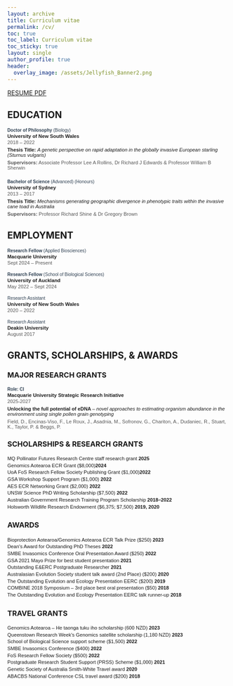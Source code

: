 ```yaml
---
layout: archive
title: Curriculum vitae
permalink: /cv/
toc: true
toc_label: Curriculum vitae
toc_sticky: true
layout: single
author_profile: true
header:
  overlay_image: /assets/Jellyfish_Banner2.png
---
```


<a href="/assets/20250811_CVKStuart.pdf" class="btn btn--info">RESUME PDF</a>




## EDUCATION

<section style="font-size: 0.8em; max-width: 800px; margin: auto; font-family: Arial, sans-serif;">
  <div style="margin-bottom: 20px;">
<p style="margin: 2px 0; color: #2c3e50; font-size: 0.9em;"><strong>Doctor of Philosophy</strong>  (Biology)</p>
      <p style="margin: 2px 0; font-weight: bold;">University of New South Wales</p>
    <p style="margin: 2px 0; color: #555;">2018 – 2022</p>
    <p style="margin: 5px 0;"><strong>Thesis Title:</strong> <em>A genetic perspective on rapid adaptation in the globally invasive European starling (<i>Sturnus vulgaris</i>)</em></p>
    <p style="margin: 2px 0; color: #555;"><strong>Supervisors:</strong> Associate Professor Lee A Rollins, Dr Richard J Edwards & Professor William B Sherwin</p>
  </div>

  <div>
    <p style="margin: 2px 0; color: #2c3e50; font-size: 0.9em;"><strong>Bachelor of Science </strong>(Advanced) (Honours)</p>
    <p style="margin: 2px 0; font-weight: bold;">University of Sydney</p>
    <p style="margin: 2px 0; color: #555;">2013 – 2017</p>
    <p style="margin: 5px 0;"><strong>Thesis Title:</strong> <em>Mechanisms generating geographic divergence in phenotypic traits within the invasive cane toad in Australia</em></p>
    <p style="margin: 2px 0; color: #555;"><strong>Supervisors:</strong> Professor Richard Shine & Dr Gregory Brown</p>
  </div>
</section>

## EMPLOYMENT

<section style="font-size: 0.8em; max-width: 800px; margin: auto; font-family: Arial, sans-serif;">

  <div style="margin-bottom: 15px;">
    <p style="margin: 2px 0; color: #2c3e50; font-size: 0.9em;"><strong>Research Fellow</strong> (Applied Biosciences)</p>
    <p style="margin: 2px 0; font-weight: bold;">Macquarie University</p>
    <p style="margin: 2px 0; color: #555;">Sept 2024 – Present</p>
  </div>

  <div style="margin-bottom: 15px;">
     <p style="margin: 2px 0; color: #2c3e50; font-size: 0.9em;"><strong>Research Fellow</strong> (School of Biological Sciences)</p>
    <h3 style="margin: 0; color: #2c3e50;"></h3>
    <p style="margin: 2px 0; font-weight: bold;">University of Auckland</p>
    <p style="margin: 2px 0; color: #555;">May 2022 – Sept 2024</p>
  </div>

  <div style="margin-bottom: 15px;">
<p style="margin: 2px 0; color: #2c3e50; font-size: 0.9em;">Research Assistant</p>
    <p style="margin: 2px 0; font-weight: bold;">University of New South Wales</p>
    <p style="margin: 2px 0; color: #555;">2020 – 2022</p>
  </div>

  <div>
<p style="margin: 2px 0; color: #2c3e50; font-size: 0.9em;">Research Assistant</p>
    <p style="margin: 2px 0; font-weight: bold;">Deakin University</p>
    <p style="margin: 2px 0; color: #555;">August 2017</p>
  </div>
</section>

## GRANTS, SCHOLARSHIPS, & AWARDS

### MAJOR RESEARCH GRANTS

<section style="font-size: 0.8em; max-width: 800px; margin: auto; font-family: Arial, sans-serif;">
  <div style="margin-bottom: 20px;">
    <p style="margin: 2px 0; color: #2c3e50; font-size: 0.9em;"><strong>Role: CI</strong></p>
    <p style="margin: 2px 0; font-weight: bold;">Macquarie University Strategic Research Initiative</p>
    <p style="margin: 2px 0; color: #555;">2025-2027</p>
    <p style="margin: 5px 0;"><strong>Unlocking the full potential of eDNA </strong> <em>– novel approaches to estimating organism abundance in the environment using single pollen grain genotyping</em></p>
    <p style="margin: 2px 0; color: #555;">Field, D., Encinas-Viso, F., Le Roux, J., Asadnia, M., Sofronov, G., Chariton, A., Dudaniec, R., Stuart, K., Taylor, P. & Beggs, P. </p>
  </div>

</section>

### SCHOLARSHIPS & RESEARCH GRANTS
<section style="font-size: 0.8em; max-width: 800px; font-family: Arial, sans-serif; line-height: 1.4;">
   <p style="margin: 0;">MQ Pollinator Futures Research Centre staff research grant <strong>2025</strong></p>
   <p style="margin: 0;">Genomics Aotearoa ECR Grant ($8,000)<strong>2024</strong></p>
  <p style="margin: 0;">UoA FoS Research Fellow Society Publishing Grant ($1,000)<strong>2022</strong></p>
  <p style="margin: 0;">GSA Workshop Support Program ($1,000) <strong>2022</strong></p>
  <p style="margin: 0;">AES ECR Networking Grant ($2,000) <strong>2022</strong></p>
  <p style="margin: 0;">UNSW Science PhD Writing Scholarship ($7,500) <strong>2022</strong></p>
  <p style="margin: 0;">Australian Government Research Training Program Scholarship <strong>2018–2022</strong></p>
  <p style="margin: 0;">Holsworth Wildlife Research Endowment ($6,375; $7,500) <strong>2019, 2020</strong></p>
</section>

### AWARDS
<section style="font-size: 0.8em; max-width: 800px; font-family: Arial, sans-serif; line-height: 1.4;">
  <p style="margin: 0;">Bioprotection Aotearoa/Genomics Aotearoa ECR Talk Prize ($250) <strong>2023</strong></p>
  <p style="margin: 0;">Dean's Award for Outstanding PhD Theses <strong>2022</strong></p>
  <p style="margin: 0;">SMBE Invasomics Conference Oral Presentation Award ($250) <strong>2022</strong></p>
  <p style="margin: 0;">GSA 2021 Mayo Prize for best student presentation <strong>2021</strong></p>
  <p style="margin: 0;">Outstanding E&amp;ERC Postgraduate Researcher <strong>2021</strong></p>
  <p style="margin: 0;">Australasian Evolution Society student talk award (2nd Place) ($200) <strong>2020</strong></p>
  <p style="margin: 0;">The Outstanding Evolution and Ecology Presentation EERC ($200) <strong>2019</strong></p>
  <p style="margin: 0;">COMBINE 2018 Symposium – 3rd place best oral presentation ($50) <strong>2018</strong></p>
  <p style="margin: 0;">The Outstanding Evolution and Ecology Presentation EERC talk runner-up <strong>2018</strong></p>
</section>

### TRAVEL GRANTS
<section style="font-size: 0.8em; max-width: 800px; font-family: Arial, sans-serif; line-height: 1.4;">
  <p style="margin: 0;">Genomics Aotearoa – He taonga tuku iho scholarship (600 NZD) <strong>2023</strong></p>
  <p style="margin: 0;">Queenstown Research Week’s Genomics satellite scholarship (1,180 NZD) <strong>2023</strong></p>
  <p style="margin: 0;">School of Biological Science support scheme ($1,500) <strong>2022</strong></p>
  <p style="margin: 0;">SMBE Invasomics Conference ($400) <strong>2022</strong></p>
  <p style="margin: 0;">FoS Research Fellow Society ($500) <strong>2022</strong></p>
  <p style="margin: 0;">Postgraduate Research Student Support (PRSS) Scheme ($1,000) <strong>2021</strong></p>
  <p style="margin: 0;">Genetic Society of Australia Smith-White Travel award <strong>2020</strong></p>
  <p style="margin: 0;">ABACBS National Conference CSL travel award ($200) <strong>2018</strong></p>
</section>


